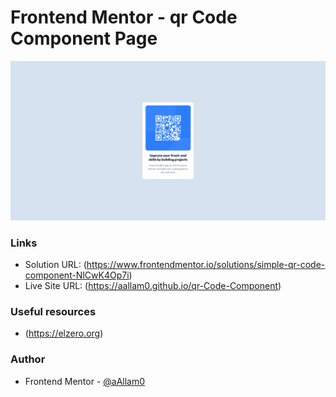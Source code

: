 # Frontend Mentor - qr Code Component Page

![](images/qr-code.png)

### Links

- Solution URL: (https://www.frontendmentor.io/solutions/simple-qr-code-component-NlCwK4Op7i)
- Live Site URL: (https://aallam0.github.io/qr-Code-Component)

### Useful resources

- (https://elzero.org)

### Author

- Frontend Mentor - [@aAllam0](https://www.frontendmentor.io/profile/aAllam0)
